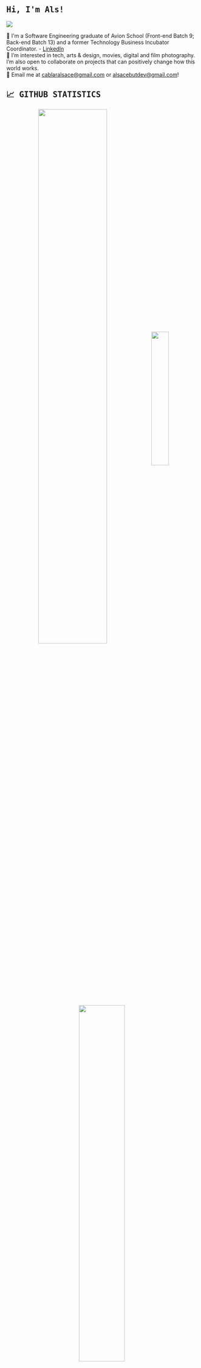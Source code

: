 [//]: # "IMG SHIELDS FROM: https://github.com/alexandresanlim/Badges4-README.md-Profile"

<h2><samp>Hi, I'm Als!</samp></h2>

![](https://visitor-badge.laobi.icu/badge?page_id=cablaralsace.visitor-badge)

💟 I'm a Software Engineering graduate of Avion School (Front-end Batch 9; Back-end Batch 13) and a former Technology Business Incubator Coordinator.  - [LinkedIn](https://www.linkedin.com/in/cablaralsace/) <br>
💟 I’m interested in tech, arts & design, movies, digital and film photography. I’m also open to collaborate on projects that can positively change how this world works. <br>
💟 Email me at cablaralsace@gmail.com or alsacebutdev@gmail.com!

<h2><samp>📈 GITHUB STATISTICS</samp></h2>

<p align="center">
  <img width="60%" heigth="100%" style="display:inline" align="center" src="https://github-readme-stats.vercel.app/api/?username=cablaralsace&count_private=true&theme=tokyonight&showicons=true" />
  <img width="30%" heigth="60%" style="display:inline" align="center" src="https://github-readme-stats.vercel.app/api/top-langs/?username=cablaralsace&langs_count=5&theme=tokyonight" />
</p>

<p align="center">
  <img width="49%" heigth="100%" style="display:inline" align="center" src="https://github-readme-streak-stats.herokuapp.com/?user=cablaralsace" />
</p>

<h2><samp>💻 MOST USED LANGUAGES</samp></h2>
  <p style="padding: 0px 20px">
    <img src="https://img.shields.io/badge/Ruby%20-C21325?logo=ruby&logoColor=white&style=for-the-badge" />
    <img src="https://img.shields.io/badge/rails%20-%23FF2D20.svg?&style=for-the-badge&logo=ruby-on-rails&logoColor=white">
    <img src="https://img.shields.io/badge/javascript-%23F7DF1E.svg?&style=for-the-badge&logo=javascript&logoColor=black">
  </p>

<h2><samp>💻 FRONTEND TECHNOLOGIES</samp></h2>
  <p style="padding: 0px 20px">
    <img src = "https://img.shields.io/badge/HTML5-E34F26?style=for-the-badge&logo=html5&logoColor=white"> 
    <img src = "https://img.shields.io/badge/css-%23239120.svg?&style=for-the-badge&logo=css3&logoColor=white">
    <img src="https://img.shields.io/badge/sass%20-%23CC6699.svg?&style=for-the-badge&logo=sass&logoColor=white">
    <img src="https://img.shields.io/badge/bootstrap%20-%23563D7C.svg?&style=for-the-badge&logo=bootstrap&logoColor=white">
  <p>

<h2><samp>💻 BACKEND TECHNOLOGIES</samp></h2>
  <p style="padding: 0px 20px">
    <img src="https://img.shields.io/badge/Ruby%20-C21325?logo=ruby&logoColor=white&style=for-the-badge" />
    <img src="https://img.shields.io/badge/rails%20-%23FF2D20.svg?&style=for-the-badge&logo=ruby-on-rails&logoColor=white"> 
  <p>

<h2><samp>💻 DATABASE</samp></h2>
  <p style="padding: 0px 20px">
    <img src="https://img.shields.io/badge/PostgreSQL-316192?style=for-the-badge&logo=postgresql&logoColor=white" />
  <p>

<h2><samp>💻 HOSTING PLATFORMS</samp></h2>
  <p style="padding: 0px 20px">
    <img src="https://img.shields.io/badge/Heroku-430098?style=for-the-badge&logo=heroku&logoColor=white"/>
    <img src="https://img.shields.io/badge/Wordpress-21759B?style=for-the-badge&logo=wordpress&logoColor=white"/>
  </p>

<h2><samp>🔧 DEVELOPMENT TOOLS</samp></h2>
  <p style="padding: 0px 20px">
    <img src="https://img.shields.io/badge/Git%20-F05032?logo=git&logoColor=white&style=for-the-badge" />
    <img src="https://img.shields.io/badge/github-%23100000.svg?&style=for-the-badge&logo=github&logoColor=white">
    <img src="https://img.shields.io/badge/Postman%20-FF6C37?logo=postman&logoColor=white&style=for-the-badge" />
  <p>

<h2><samp>🎨 DESIGN</samp></h2>
  <p style="padding: 0px 20px">
    <img src="https://img.shields.io/badge/Adobe%20Creative%20Cloud-DA1F26?style=for-the-badge&logo=Adobe%20Creative%20Cloud&logoColor=white" />
    <img src="https://img.shields.io/badge/Adobe%20Photoshop-31A8FF?style=for-the-badge&logo=Adobe%20Photoshop&logoColor=black"/>
    <img src="https://img.shields.io/badge/Adobe%20Lightroom-31A8FF?style=for-the-badge&logo=Adobe%20Lightroom&logoColor=white"/>
    <img src="https://img.shields.io/badge/Adobe%20Illustrator-FF9A00?style=for-the-badge&logo=adobe%20illustrator&logoColor=white" />
    <img src="https://img.shields.io/badge/Adobe%20InDesign-FF3366?style=for-the-badge&logo=Adobe%20InDesign&logoColor=white"/>
    <img src="https://img.shields.io/badge/Canva-%2300C4CC.svg?&style=for-the-badge&logo=Canva&logoColor=white" />
    <img src="https://img.shields.io/badge/InVision-FF3366?style=for-the-badge&logo=InVision&logoColor=white"/>
  <p>
